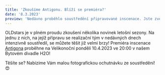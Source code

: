 ```yaml
---
title: 'Zkoušíme Antigonu. Blíží se premiéra?'
date: '8.3.2023'
preview: 'Nedávno proběhlo soustředění připravované inscenace. Jste zvědaví, jak bude vypadat?'
---
```

OLDstars je v plném proudu zkoušení několika novinek letošní sezony. Na jednu z nich, na jejíž přípravu se realizační tým v nedávných dnech intenzivně soustředil, se můžete těšit již velmi brzy! Premiéra inscenace [Antigona](https://www.oldstars.cz/repertoar/Antigona) proběhne na Velikonoční pondělí 10.4.2023 ve 20:00 v našem Bytovém divadle H2O! 

Těšíte se? Nabízíme Vám malou fotografickou ochutnávku ze soustředění! 😍

